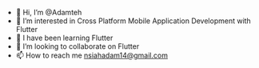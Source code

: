 - 👋 Hi, I’m @Adamteh
- 👀 I’m interested in Cross Platform Mobile Application Development with Flutter
- 🌱 I have been learning Flutter
- 💞️ I’m looking to collaborate on Flutter
- 📫 How to reach me nsiahadam14@gmail.com

<!---
Adamteh/Adamteh is a ✨ special ✨ repository because its `README.md` (this file) appears on your GitHub profile.
You can click the Preview link to take a look at your changes.
--->
